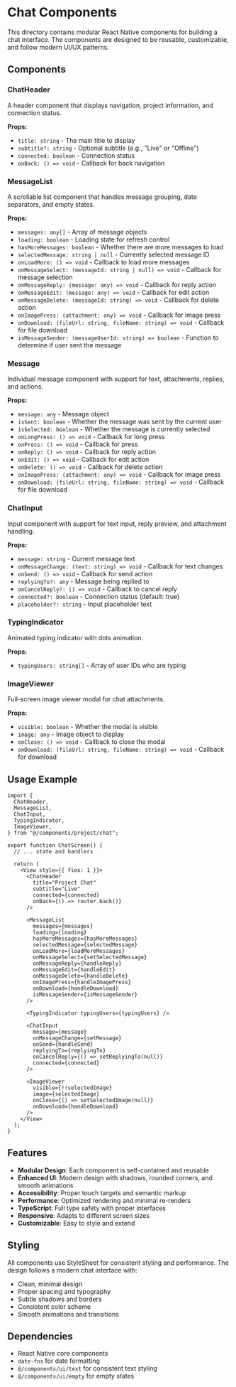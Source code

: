 # Chat Components

This directory contains modular React Native components for building a chat interface. The components are designed to be reusable, customizable, and follow modern UI/UX patterns.

## Components

### ChatHeader

A header component that displays navigation, project information, and connection status.

**Props:**

- `title: string` - The main title to display
- `subtitle?: string` - Optional subtitle (e.g., "Live" or "Offline")
- `connected: boolean` - Connection status
- `onBack: () => void` - Callback for back navigation

### MessageList

A scrollable list component that handles message grouping, date separators, and empty states.

**Props:**

- `messages: any[]` - Array of message objects
- `loading: boolean` - Loading state for refresh control
- `hasMoreMessages: boolean` - Whether there are more messages to load
- `selectedMessage: string | null` - Currently selected message ID
- `onLoadMore: () => void` - Callback to load more messages
- `onMessageSelect: (messageId: string | null) => void` - Callback for message selection
- `onMessageReply: (message: any) => void` - Callback for reply action
- `onMessageEdit: (message: any) => void` - Callback for edit action
- `onMessageDelete: (messageId: string) => void` - Callback for delete action
- `onImagePress: (attachment: any) => void` - Callback for image press
- `onDownload: (fileUrl: string, fileName: string) => void` - Callback for file download
- `isMessageSender: (messageUserId: string) => boolean` - Function to determine if user sent the message

### Message

Individual message component with support for text, attachments, replies, and actions.

**Props:**

- `message: any` - Message object
- `isSent: boolean` - Whether the message was sent by the current user
- `isSelected: boolean` - Whether the message is currently selected
- `onLongPress: () => void` - Callback for long press
- `onPress: () => void` - Callback for press
- `onReply: () => void` - Callback for reply action
- `onEdit: () => void` - Callback for edit action
- `onDelete: () => void` - Callback for delete action
- `onImagePress: (attachment: any) => void` - Callback for image press
- `onDownload: (fileUrl: string, fileName: string) => void` - Callback for file download

### ChatInput

Input component with support for text input, reply preview, and attachment handling.

**Props:**

- `message: string` - Current message text
- `onMessageChange: (text: string) => void` - Callback for text changes
- `onSend: () => void` - Callback for send action
- `replyingTo?: any` - Message being replied to
- `onCancelReply?: () => void` - Callback to cancel reply
- `connected?: boolean` - Connection status (default: true)
- `placeholder?: string` - Input placeholder text

### TypingIndicator

Animated typing indicator with dots animation.

**Props:**

- `typingUsers: string[]` - Array of user IDs who are typing

### ImageViewer

Full-screen image viewer modal for chat attachments.

**Props:**

- `visible: boolean` - Whether the modal is visible
- `image: any` - Image object to display
- `onClose: () => void` - Callback to close the modal
- `onDownload: (fileUrl: string, fileName: string) => void` - Callback for download

## Usage Example

```tsx
import {
  ChatHeader,
  MessageList,
  ChatInput,
  TypingIndicator,
  ImageViewer,
} from "@/components/project/chat";

export function ChatScreen() {
  // ... state and handlers

  return (
    <View style={{ flex: 1 }}>
      <ChatHeader
        title="Project Chat"
        subtitle="Live"
        connected={connected}
        onBack={() => router.back()}
      />

      <MessageList
        messages={messages}
        loading={loading}
        hasMoreMessages={hasMoreMessages}
        selectedMessage={selectedMessage}
        onLoadMore={loadMoreMessages}
        onMessageSelect={setSelectedMessage}
        onMessageReply={handleReply}
        onMessageEdit={handleEdit}
        onMessageDelete={handleDelete}
        onImagePress={handleImagePress}
        onDownload={handleDownload}
        isMessageSender={isMessageSender}
      />

      <TypingIndicator typingUsers={typingUsers} />

      <ChatInput
        message={message}
        onMessageChange={setMessage}
        onSend={handleSend}
        replyingTo={replyingTo}
        onCancelReply={() => setReplyingTo(null)}
        connected={connected}
      />

      <ImageViewer
        visible={!!selectedImage}
        image={selectedImage}
        onClose={() => setSelectedImage(null)}
        onDownload={handleDownload}
      />
    </View>
  );
}
```

## Features

- **Modular Design**: Each component is self-contained and reusable
- **Enhanced UI**: Modern design with shadows, rounded corners, and smooth animations
- **Accessibility**: Proper touch targets and semantic markup
- **Performance**: Optimized rendering and minimal re-renders
- **TypeScript**: Full type safety with proper interfaces
- **Responsive**: Adapts to different screen sizes
- **Customizable**: Easy to style and extend

## Styling

All components use StyleSheet for consistent styling and performance. The design follows a modern chat interface with:

- Clean, minimal design
- Proper spacing and typography
- Subtle shadows and borders
- Consistent color scheme
- Smooth animations and transitions

## Dependencies

- React Native core components
- `date-fns` for date formatting
- `@/components/ui/text` for consistent text styling
- `@/components/ui/empty` for empty states
